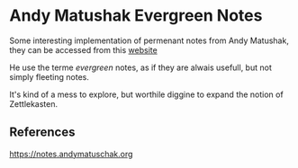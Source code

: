 # Andy Matushak Evergreen Notes

Some interesting implementation of permenant notes from Andy Matushak,
they can be accessed from this
[website](https://notes.andymatuschak.org)

He use the terme *evergreen* notes, as if they are alwais usefull, but
not simply fleeting notes.

It's kind of a mess to explore, but worthile diggine to expand the
notion of Zettlekasten.

## References

<https://notes.andymatuschak.org>


